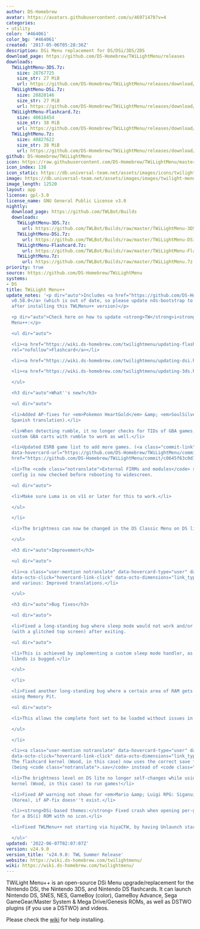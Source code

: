 ```yaml
---
author: DS-Homebrew
avatar: https://avatars.githubusercontent.com/u/46971470?v=4
categories:
- utility
color: '#464061'
color_bg: '#464061'
created: '2017-05-06T05:28:36Z'
description: DSi Menu replacement for DS/DSi/3DS/2DS
download_page: https://github.com/DS-Homebrew/TWiLightMenu/releases
downloads:
  TWiLightMenu-3DS.7z:
    size: 28767725
    size_str: 27 MiB
    url: https://github.com/DS-Homebrew/TWiLightMenu/releases/download/v24.9.0/TWiLightMenu-3DS.7z
  TWiLightMenu-DSi.7z:
    size: 28820146
    size_str: 27 MiB
    url: https://github.com/DS-Homebrew/TWiLightMenu/releases/download/v24.9.0/TWiLightMenu-DSi.7z
  TWiLightMenu-Flashcard.7z:
    size: 40618454
    size_str: 38 MiB
    url: https://github.com/DS-Homebrew/TWiLightMenu/releases/download/v24.9.0/TWiLightMenu-Flashcard.7z
  TWiLightMenu.7z:
    size: 40827622
    size_str: 38 MiB
    url: https://github.com/DS-Homebrew/TWiLightMenu/releases/download/v24.9.0/TWiLightMenu.7z
github: DS-Homebrew/TWiLightMenu
icon: https://raw.githubusercontent.com/DS-Homebrew/TWiLightMenu/master/booter/Twilight%2B%2B-animated%20icon-fix.gif
icon_index: 138
icon_static: https://db.universal-team.net/assets/images/icons/twilight-menu.png
image: https://db.universal-team.net/assets/images/images/twilight-menu.png
image_length: 12520
layout: app
license: gpl-3.0
license_name: GNU General Public License v3.0
nightly:
  download_page: https://github.com/TWLBot/Builds
  downloads:
    TWiLightMenu-3DS.7z:
      url: https://github.com/TWLBot/Builds/raw/master/TWiLightMenu-3DS.7z
    TWiLightMenu-DSi.7z:
      url: https://github.com/TWLBot/Builds/raw/master/TWiLightMenu-DSi.7z
    TWiLightMenu-Flashcard.7z:
      url: https://github.com/TWLBot/Builds/raw/master/TWiLightMenu-Flashcard.7z
    TWiLightMenu.7z:
      url: https://github.com/TWLBot/Builds/raw/master/TWiLightMenu.7z
priority: true
source: https://github.com/DS-Homebrew/TWiLightMenu
systems:
- DS
title: TWiLight Menu++
update_notes: '<p dir="auto">Includes <a href="https://github.com/DS-Homebrew/nds-bootstrap/releases/tag/v0.58.0">nds-bootstrap
  v0.58.0</a> (which is out of date, so please update nds-bootstrap to <a href="https://github.com/DS-Homebrew/nds-bootstrap/releases/tag/v0.58.1">v0.58.1</a>
  after installing this TWLMenu++ version)</p>

  <p dir="auto">Check here on how to update <strong>TW</strong>i<strong>L</strong>ight
  Menu++:</p>

  <ul dir="auto">

  <li><a href="https://wiki.ds-homebrew.com/twilightmenu/updating-flashcard.html"
  rel="nofollow">Flashcard</a></li>

  <li><a href="https://wiki.ds-homebrew.com/twilightmenu/updating-dsi.html" rel="nofollow">DSi</a></li>

  <li><a href="https://wiki.ds-homebrew.com/twilightmenu/updating-3ds.html" rel="nofollow">3DS</a></li>

  </ul>

  <h3 dir="auto">What''s new?</h3>

  <ul dir="auto">

  <li>Added AP-fixes for <em>Pokemon HeartGold</em> &amp; <em>SoulSilver</em> (Latin
  Spanish translation).</li>

  <li>When detecting rumble, it no longer checks for TIDs of GBA games, in order for
  custom GBA carts with rumble to work as well.</li>

  <li>Updated ESRB game list to add more games. (<a class="commit-link" data-hovercard-type="commit"
  data-hovercard-url="https://github.com/DS-Homebrew/TWiLightMenu/commit/c0645f63c0d115588e9975d98ad08ef6aea7ae14/hovercard"
  href="https://github.com/DS-Homebrew/TWiLightMenu/commit/c0645f63c0d115588e9975d98ad08ef6aea7ae14"><tt>c0645f6</tt></a>)</li>

  <li>The <code class="notranslate">External FIRMs and modules</code> setting in Luma
  config is now checked before rebooting to widescreen.

  <ul dir="auto">

  <li>Make sure Luma is on v11 or later for this to work.</li>

  </ul>

  </li>

  <li>The brightness can now be changed in the DS Classic Menu on DS lite consoles!</li>

  </ul>

  <h3 dir="auto">Improvement</h3>

  <ul dir="auto">

  <li><a class="user-mention notranslate" data-hovercard-type="user" data-hovercard-url="/users/Epicpkmn11/hovercard"
  data-octo-click="hovercard-link-click" data-octo-dimensions="link_type:self" href="https://github.com/Epicpkmn11">@Epicpkmn11</a>
  and various: Improved translations.</li>

  </ul>

  <h3 dir="auto">Bug fixes</h3>

  <ul dir="auto">

  <li>Fixed a long-standing bug where sleep mode would not work and/or cause a crash
  (with a glitched top screen) after exiting.

  <ul dir="auto">

  <li>This is achieved by implementing a custom sleep mode handler, as the one in
  libnds is bugged.</li>

  </ul>

  </li>

  <li>Fixed another long-standing bug where a certain area of RAM gets cleared while
  using Memory Pit.

  <ul dir="auto">

  <li>This allows the complete font set to be loaded without issues in Memory Pit.</li>

  </ul>

  </li>

  <li><a class="user-mention notranslate" data-hovercard-type="user" data-hovercard-url="/users/lifehackerhansol/hovercard"
  data-octo-click="hovercard-link-click" data-octo-dimensions="link_type:self" href="https://github.com/lifehackerhansol">@lifehackerhansol</a>:
  The flashcard kernel (Wood, in this case) now uses the correct save file extension
  (being <code class="notranslate">.sav</code> instead of <code class="notranslate">.nds.sav</code>).</li>

  <li>The brightness level on DS lite no longer self-changes while using the flashcard
  kernel (Wood, in this case) to run games!</li>

  <li>Fixed AP warning not shown for <em>Mario &amp; Luigi RPG: Siganui Partner</em>
  (Korea), if AP-fix doesn''t exist.</li>

  <li><strong>DSi-based themes:</strong> Fixed crash when opening per-game settings
  for a DS(i) ROM with no icon.</li>

  <li>Fixed TWLMenu++ not starting via hiyaCFW, by having Unlaunch start it instead.</li>

  </ul>'
updated: '2022-06-07T02:07:07Z'
version: v24.9.0
version_title: 'v24.9.0: TWL Summer Release'
website: https://wiki.ds-homebrew.com/twilightmenu/
wiki: https://wiki.ds-homebrew.com/twilightmenu/
---
```

TWiLight Menu++ is an open-source DSi Menu upgrade/replacement for the Nintendo DSi, the Nintendo 3DS, and Nintendo DS flashcards. It can launch Nintendo DS, SNES, NES, GameBoy (color), GameBoy Advance, Sega GameGear/Master System & Mega Drive/Genesis ROMs, as well as DSTWO plugins (if you use a DSTWO) and videos.

Please check the [wiki](https://wiki.ds-homebrew.com/twilightmenu/) for help installing.